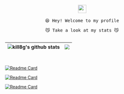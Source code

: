 <p align="center">
  <img src="https://user-images.githubusercontent.com/5679180/79618120-0daffb80-80be-11ea-819e-d2b0fa904d07.gif" width="27px">
  <br><br />
  <samp>
    😆 Hey! Welcome to my profile
    <br />
    <br />😼 Take a look at my stats 😼
    <br />
    <br />
  </samp>

| <a> <img align="center" src="https://github-readme-stats.vercel.app/api?username=kill8g&show_icons=true&include_all_commits=true&theme=buefy&hide_border=true&&hide=prs,issues,contribs&count_private=true" alt="kill8g's github stats" /> </a> | <a> <img align="center" src="https://github-readme-stats.vercel.app/api/top-langs/?username=kill8g&layout=compact&theme=buefy&hide_border=true&hide=javascript,html,css" /> </a> | 
| ------------- | ------------- |

</p>

<br />

<!--https://github.com/anuraghazra/github-readme-stats--> 
[![Readme Card](https://github-readme-stats.vercel.app/api/pin/?username=kill8g&repo=lua-tablelib)](https://github.com/kill8g/lua-tablelib)


[![Readme Card](https://github-readme-stats.vercel.app/api/pin/?username=kill8g&repo=deploy-mogno)](https://github.com/kill8g/deploy-mogno)

[![Readme Card](https://github-readme-stats.vercel.app/api/pin/?username=kill8g&repo=mocklua)](https://github.com/kill8g/mocklua)
